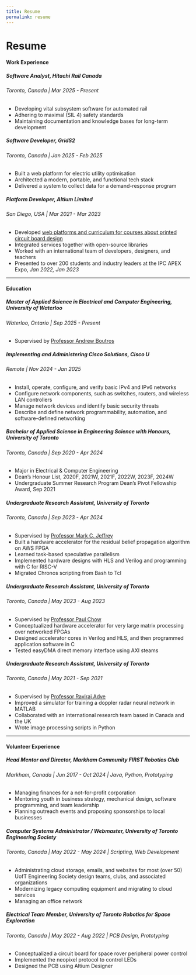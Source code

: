 ```yaml
---
title: Resume
permalink: resume
---
```


# Resume

#### Work Experience

##### Software Analyst, Hitachi Rail Canada
###### Toronto, Canada | Mar 2025 - Present
- Developing vital subsystem software for automated rail
- Adhering to maximal (SIL 4) safety standards
- Maintaining documentation and knowledge bases for long-term development

##### Software Developer, GridS2 
###### Toronto, Canada | Jan 2025 - Feb 2025
- Built a web platform for electric utility optimisation
- Architected a modern, portable, and functional tech stack
- Delivered a system to collect data for a demand-response program 

##### Platform Developer, Altium Limited
###### San Diego, USA | Mar 2021 - Mar 2023
- Developed [web platforms and curriculum for courses about printed circuit board design](https://education.altium.com/)
- Integrated services together with open-source libraries
- Worked with an international team of developers, designers, and teachers
- Presented to over 200 students and industry leaders at the IPC APEX Expo, *Jan 2022, Jan 2023*

---

#### Education

##### Master of Applied Science in Electrical and Computer Engineering, University of Waterloo
###### Waterloo, Ontario | Sep 2025 - Present
- Supervised by [Professor Andrew Boutros](https://andrewboutros.github.io/)

##### Implementing and Administering Cisco Solutions, Cisco U
###### Remote | Nov 2024 - Jan 2025
- Install, operate, configure, and verify basic IPv4 and IPv6 networks
- Configure network components, such as switches, routers, and wireless LAN controllers
- Manage network devices and identify basic security threats
- Describe and define network programmability, automation, and software-defined networking

##### Bachelor of Applied Science in Engineering Science with Honours, University of Toronto
###### Toronto, Canada | Sep 2020 - Apr 2024
- Major in Electrical & Computer Engineering
- Dean’s Honour List, 2020F, 2021W, 2021F, 2022W, 2023F, 2024W
- Undergraduate Summer Research Program Dean’s Pivot Fellowship Award, Sep 2021

##### Undergraduate Research Assistant, University of Toronto
###### Toronto, Canada | Sep 2023 - Apr 2024
- Supervised by [Professor Mark C. Jeffrey](https://www.eecg.utoronto.ca/~mcj/)
- Built a hardware accelerator for the residual belief propagation algorithm on AWS FPGA
- Learned task-based speculative parallelism
- Implemented hardware designs with HLS and Verilog and programming with C for RISC-V
- Migrated Chronos scripting from Bash to Tcl

##### Undergraduate Research Assistant, University of Toronto 
###### Toronto, Canada | May 2023 - Aug 2023
- Supervised by [Professor Paul Chow](https://www.eecg.utoronto.ca/~pc/)
- Conceptualized hardware accelerator for very large matrix processing over networked FPGAs
- Designed accelerator cores in Verilog and HLS, and then programmed application software in C
- Tested easyDMA direct memory interface using AXI steams

##### Undergraduate Research Assistant, University of Toronto
###### Toronto, Canada | May 2021 - Sep 2021
- Supervised by [Professor Raviraj Adve](https://www.comm.utoronto.ca/~rsadve/)
- Improved a simulator for training a doppler radar neural network in MATLAB
- Collaborated with an international research team based in Canada and the UK
- Wrote image processing scripts in Python

---

#### Volunteer Experience

##### Head Mentor and Director, Markham Community FIRST Robotics Club
###### Markham, Canada | Jun 2017 - Oct 2024 | Java, Python, Prototyping
- Managing finances for a not-for-profit corporation
- Mentoring youth in business strategy, mechanical design, software programming, and team leadership
- Planning outreach events and proposing sponsorships to local businesses

##### Computer Systems Administrator / Webmaster, University of Toronto Engineering Society
###### Toronto, Canada | May 2022 - May 2024 | Scripting, Web Development
- Administrating cloud storage, emails, and websites for most (over 50) UofT Engineering Society design teams, clubs, and associated organizations
- Modernizing legacy computing equipment and migrating to cloud services
- Managing an office network

##### Electrical Team Member, University of Toronto Robotics for Space Exploration
###### Toronto, Canada | May 2022 - Aug 2022 | PCB Design, Prototyping
- Conceptualized a circuit board for space rover peripheral power control
- Implemented the neopixel protocol to control LEDs
- Designed the PCB using Altium Designer

